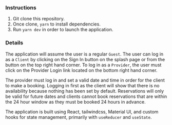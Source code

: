 ### Instructions

1. Git clone this repository.
2. Once clone, `yarn` to install dependencies.
3. Run `yarn dev` in order to launch the application.

### Details

The application will assume the user is a regular `Guest`. The user can log in as a `Client` by clicking on the Sign In button on the splash page or from the button on the top right hand corner. To log in as a `Provider`, the user must click on the Provider Login link located on the bottom right hand corner.

The provider must log in and set a valid date and time in order for the client to make a booking. Logging in first as the client will show that there is no availability because nothing has been set by default. Reservations will only be valid for future dates and clients cannot book reservations that are within the 24 hour window as they must be booked 24 hours in advance.

The application is built using React, tailwindcss, Material UI, and custom hooks for state management, primarily with `useReducer` and `useState`.
